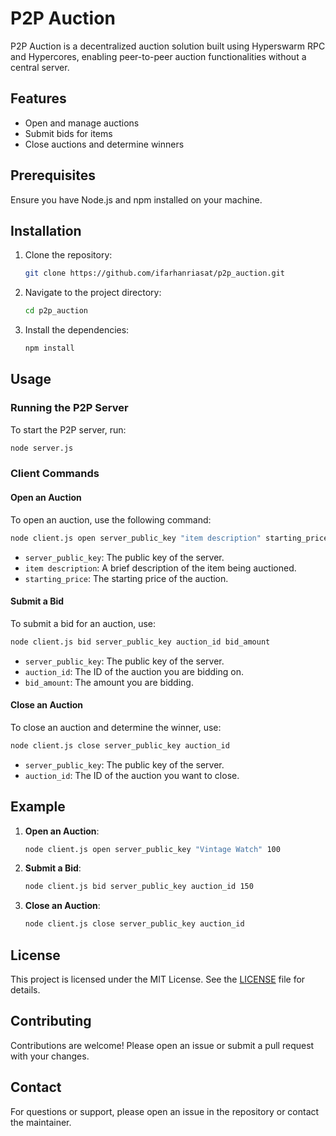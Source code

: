 
# P2P Auction

P2P Auction is a decentralized auction solution built using Hyperswarm RPC and Hypercores, enabling peer-to-peer auction functionalities without a central server.

## Features

- Open and manage auctions
- Submit bids for items
- Close auctions and determine winners

## Prerequisites

Ensure you have Node.js and npm installed on your machine.

## Installation

1. Clone the repository:
   ```bash
   git clone https://github.com/ifarhanriasat/p2p_auction.git
   ```
2. Navigate to the project directory:
   ```bash
   cd p2p_auction
   ```
3. Install the dependencies:
   ```bash
   npm install
   ```

## Usage

### Running the P2P Server

To start the P2P server, run:
```bash
node server.js
```

### Client Commands

#### Open an Auction

To open an auction, use the following command:
```bash
node client.js open server_public_key "item description" starting_price
```
- `server_public_key`: The public key of the server.
- `item description`: A brief description of the item being auctioned.
- `starting_price`: The starting price of the auction.

#### Submit a Bid

To submit a bid for an auction, use:
```bash
node client.js bid server_public_key auction_id bid_amount
```
- `server_public_key`: The public key of the server.
- `auction_id`: The ID of the auction you are bidding on.
- `bid_amount`: The amount you are bidding.

#### Close an Auction

To close an auction and determine the winner, use:
```bash
node client.js close server_public_key auction_id
```
- `server_public_key`: The public key of the server.
- `auction_id`: The ID of the auction you want to close.

## Example

1. **Open an Auction**:
   ```bash
   node client.js open server_public_key "Vintage Watch" 100
   ```

2. **Submit a Bid**:
   ```bash
   node client.js bid server_public_key auction_id 150
   ```

3. **Close an Auction**:
   ```bash
   node client.js close server_public_key auction_id
   ```

## License

This project is licensed under the MIT License. See the [LICENSE](LICENSE) file for details.

## Contributing

Contributions are welcome! Please open an issue or submit a pull request with your changes.

## Contact

For questions or support, please open an issue in the repository or contact the maintainer.


